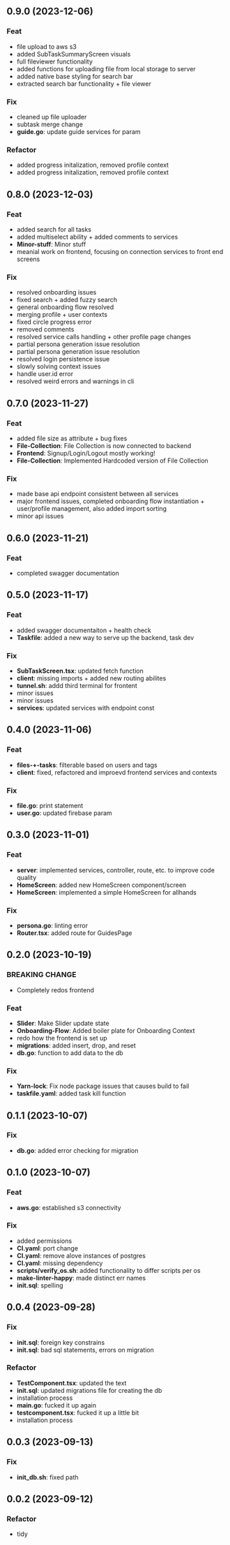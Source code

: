 ## 0.9.0 (2023-12-06)

### Feat

- file upload to aws s3
- added SubTaskSummaryScreen visuals
- full fileviewer functionality
- added functions for uploading file from local storage to server
- added native base styling for search bar
- extracted search bar functionality + file viewer

### Fix

- cleaned up file uploader
- subtask merge change
- **guide.go**: update guide services for param

### Refactor

- added progress initalization, removed profile context
- added progress initalization, removed profile context

## 0.8.0 (2023-12-03)

### Feat

- added search for all tasks
- added multiselect ability + added comments to services
- **Minor-stuff**: Minor stuff
- meanial work on frontend, focusing on connection services to front end screens

### Fix

- resolved onboarding issues
- fixed search + added fuzzy search
- general onboarding flow resolved
- merging profile + user contexts
- fixed circle progress error
- removed comments
- resolved service calls handling + other profile page changes
- partial persona generation issue resolution
- partial persona generation issue resolution
- resolved login persistence issue
- slowly solving context issues
- handle user.id error
- resolved weird errors and warnings in cli

## 0.7.0 (2023-11-27)

### Feat

- added file size as attribute + bug fixes
- **File-Collection**: File Collection is now connected to backend
- **Frontend**: Signup/Login/Logout mostly working!
- **File-Collection**: Implemented Hardcoded version of File Collection

### Fix

- made base api endpoint consistent between all services
- major frontend issues, completed onboarding flow instantiation + user/profile management, also added import sorting
- minor api issues

## 0.6.0 (2023-11-21)

### Feat

- completed swagger documentation

## 0.5.0 (2023-11-17)

### Feat

- added swagger documentaiton + health check
- **Taskfile**: added a new way to serve up the backend, task dev

### Fix

- **SubTaskScreen.tsx**: updated fetch function
- **client**: missing imports + added new routing abilites
- **tunnel.sh**: addd third terminal for frontent
- minor issues
- minor issues
- **services**: updated services with endpoint const

## 0.4.0 (2023-11-06)

### Feat

- **files-+-tasks**: filterable based on users and tags
- **client**: fixed, refactored and improevd frontend services and contexts

### Fix

- **file.go**: print statement
- **user.go**: updated firebase param

## 0.3.0 (2023-11-01)

### Feat

- **server**: implemented services, controller, route, etc. to improve code quality
- **HomeScreen**: added new HomeScreen component/screen
- **HomeScreen**: implemented a simple HomeScreen for allhands

### Fix

- **persona.go**: linting error
- **Router.tsx**: added route for GuidesPage

## 0.2.0 (2023-10-19)

### BREAKING CHANGE

- Completely redos frontend

### Feat

- **Slider**: Make Slider update state
- **Onboarding-Flow**: Added boiler plate for Onboarding Context
- redo how the frontend is set up
- **migrations**: added insert, drop, and reset
- **db.go**: function to add data to the db

### Fix

- **Yarn-lock**: Fix node package issues that causes build to fail
- **taskfile.yaml**: added task kill function

## 0.1.1 (2023-10-07)

### Fix

- **db.go**: added error checking for migration

## 0.1.0 (2023-10-07)

### Feat

- **aws.go**: established s3 connectivity

### Fix

- added permissions
- **CI.yaml**: port change
- **CI.yaml**: remove alove instances of postgres
- **CI.yaml**: missing dependency
- **scripts/verify_os.sh**: added functionality to differ scripts per os
- **make-linter-happy**: made distinct err names
- **init.sql**: spelling

## 0.0.4 (2023-09-28)

### Fix

- **init.sql**: foreign key constrains
- **init.sql**: bad sql statements, errors on migration

### Refactor

- **TestComponent.tsx**: updated the text
- **init.sql**: updated migrations file for creating the db
- installation process
- **main.go**: fucked it up again
- **testcomponent.tsx**: fucked it up a little bit
- installation process

## 0.0.3 (2023-09-13)

### Fix

- **init_db.sh**: fixed path

## 0.0.2 (2023-09-12)

### Refactor

- tidy
